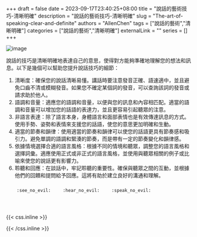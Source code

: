+++ 
draft = false
date = 2023-09-17T23:40:25+08:00
title = "說話的藝術技巧-清晰明確"
description = "說話的藝術技巧-清晰明確"
slug = "The-art-of-speaking-clear-and-definite"
authors = "AllenChen"
tags = ["說話的藝術","清晰明確"]
categories = ["說話的藝術","清晰明確"]
externalLink = ""
series = []
+++

![image](/images/post/A-rabbit-with-big-blue-eyes-speaking-other-happy-rabbits-and-using-clear-language-with-Van-Gogh-style.jpeg)

說話的技巧是清晰明確地表達自己的意思，使得對方能夠準確地理解您的想法和訊息。以下是幾個可以幫助您提升說話技巧的細節：
1. 清晰度：確保您的說話清晰易懂。講話時要注意發音正確、語速適中，並且避免口齒不清或模糊發音。如果您不確定某個詞的發音，可以查詢該詞的發音或請求助於他人。
2. 語調和音量：適應您的語調和音量，以便與您的訊息和內容相匹配。適當的語調和音量可以增加您的話語的表達力，並且更容易引起聽眾的注意。
3. 非語言表達：除了語言本身，身體語言和面部表情也是有效傳達訊息的方式。使用手勢、姿勢和表情來支援您的話語，使您的意思更加明確和生動。
4. 適當的節奏和韻律：使用適當的節奏和韻律可以使您的話語更具有節奏感和吸引力。避免單調的語調和緊湊的節奏，而是帶有一定的節奏變化和韻律感。
5. 依據情境選擇合適的語言風格：根據不同的情境和聽眾，調整您的語言風格和選擇詞彙。適應使用正式或非正式的語言風格，並使用與聽眾相關的例子或比喻來使您的說話更有影響力。
6. 聆聽和回應：在談話中，牢記聆聽的重要性。確保與聽眾之間的互動，並根據他們的回饋和提問給予回應。這將有助於建立良好的溝通和理解。


<p><span class="nowrap"><span class="emojify">🙈</span> <code>:see_no_evil:</code></span>  <span class="nowrap"><span class="emojify">🙉</span> <code>:hear_no_evil:</code></span>  <span class="nowrap"><span class="emojify">🙊</span> <code>:speak_no_evil:</code></span></p>
<br>
    

{{< css.inline >}}
<style>
.emojify {
	font-family: Apple Color Emoji, Segoe UI Emoji, NotoColorEmoji, Segoe UI Symbol, Android Emoji, EmojiSymbols;
	font-size: 2rem;
	vertical-align: middle;
}
@media screen and (max-width:650px) {
  .nowrap {
    display: block;
    margin: 25px 0;
  }
}
</style>
{{< /css.inline >}}
